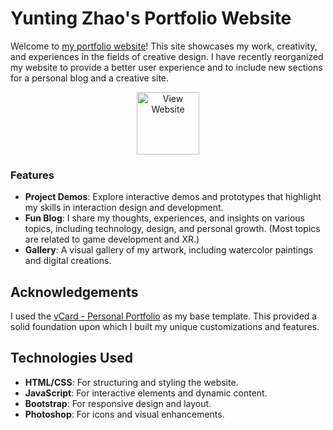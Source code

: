 # Yunting Zhao's Portfolio Website

Welcome to [my portfolio website](https://yuntingzh.github.io/HelloYunting/)! This site showcases my work, creativity, and experiences in the fields of creative design. I have recently reorganized my website to provide a better user experience and to include new sections for a personal blog and a creative site.
<p align="center">
  <a href="https://yuntingzh.github.io/HelloYunting/">
    <img src="./assets/AboutMe/btn_view_website.png" width="100" alt="View Website">
  </a>
</p>

### Features

- **Project Demos**: Explore interactive demos and prototypes that highlight my skills in interaction design and development.
- **Fun Blog**: I share my thoughts, experiences, and insights on various topics, including technology, design, and personal growth. (Most topics are related to game development and XR.)
- **Gallery**: A visual gallery of my artwork, including watercolor paintings and digital creations.

## Acknowledgements

I used the [vCard - Personal Portfolio](https://img.shields.io/github/repo-size/codewithsadee/vcard-personal-portfolio) as my base template. This provided a solid foundation upon which I built my unique customizations and features.

## Technologies Used

- **HTML/CSS**: For structuring and styling the website.
- **JavaScript**: For interactive elements and dynamic content.
- **Bootstrap**: For responsive design and layout.
- **Photoshop**: For icons and visual enhancements.

